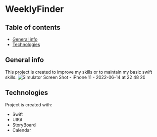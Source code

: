 # WeeklyFinder
## Table of contents
* [General info](#general-info)
* [Technologies](#technologies)

## General info
This project is created to improve my skills or to maintain my basic swift skills.
![Simulator Screen Shot - iPhone 11 - 2022-06-14 at 22 48 20](https://user-images.githubusercontent.com/85807730/173675975-0a1d423c-68fa-4871-8da4-242ac45af949.png)

## Technologies
Project is created with:
* Swift
* UIKit
* StoryBoard
* Calendar
